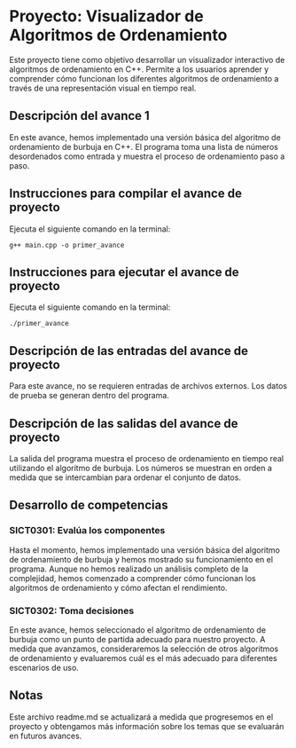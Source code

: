 # Proyecto: Visualizador de Algoritmos de Ordenamiento

Este proyecto tiene como objetivo desarrollar un visualizador interactivo de algoritmos de ordenamiento en C++. Permite a los usuarios aprender y comprender cómo funcionan los diferentes algoritmos de ordenamiento a través de una representación visual en tiempo real.

## Descripción del avance 1

En este avance, hemos implementado una versión básica del algoritmo de ordenamiento de burbuja en C++. El programa toma una lista de números desordenados como entrada y muestra el proceso de ordenamiento paso a paso.

## Instrucciones para compilar el avance de proyecto
Ejecuta el siguiente comando en la terminal:

`g++ main.cpp -o primer_avance` 

## Instrucciones para ejecutar el avance de proyecto
Ejecuta el siguiente comando en la terminal:

`./primer_avance` 

## Descripción de las entradas del avance de proyecto
Para este avance, no se requieren entradas de archivos externos. Los datos de prueba se generan dentro del programa.

## Descripción de las salidas del avance de proyecto
La salida del programa muestra el proceso de ordenamiento en tiempo real utilizando el algoritmo de burbuja. Los números se muestran en orden a medida que se intercambian para ordenar el conjunto de datos.

## Desarrollo de competencias

### SICT0301: Evalúa los componentes
Hasta el momento, hemos implementado una versión básica del algoritmo de ordenamiento de burbuja y hemos mostrado su funcionamiento en el programa. Aunque no hemos realizado un análisis completo de la complejidad, hemos comenzado a comprender cómo funcionan los algoritmos de ordenamiento y cómo afectan el rendimiento.

### SICT0302: Toma decisiones
En este avance, hemos seleccionado el algoritmo de ordenamiento de burbuja como un punto de partida adecuado para nuestro proyecto. A medida que avanzamos, consideraremos la selección de otros algoritmos de ordenamiento y evaluaremos cuál es el más adecuado para diferentes escenarios de uso.

## Notas
Este archivo readme.md se actualizará a medida que progresemos en el proyecto y obtengamos más información sobre los temas que se evaluarán en futuros avances.
